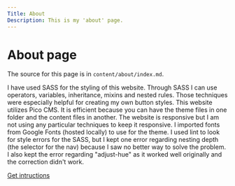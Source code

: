 ```yaml
---
Title: About
Description: This is my 'about' page.
---
```


About page
==========================

The source for this page is in `content/about/index.md`.

I have used SASS for the styling of this website. Through SASS I can use operators, variables, inheritance, mixins and nested rules. Those techniques were especially helpful for creating my own button styles. This website utilizes Pico CMS. It is efficient because you can have the theme files in one folder and the content files in another. The website is responsive but I am not using any particular techniques to keep it responsive. I imported fonts from Google Fonts (hosted locally) to use for the theme. I used lint to look for style errors for the SASS, but I kept one error regarding nesting depth (the selector for the nav) because I saw no better way to solve the problem. I also kept the error regarding "adjust-hue" as it worked well originally and the correction didn't work.

 <a href="https://dbwebb.se/kurser/design-v3/kmom02" class="button button-green big">Get intructions</a>